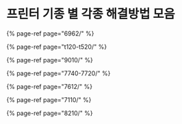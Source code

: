 # 프린터 기종 별 각종 해결방법 모음

{% page-ref page="6962/" %}

{% page-ref page="t120-t520/" %}

{% page-ref page="9010/" %}

{% page-ref page="7740-7720/" %}

{% page-ref page="7612/" %}

{% page-ref page="7110/" %}

{% page-ref page="8210/" %}



